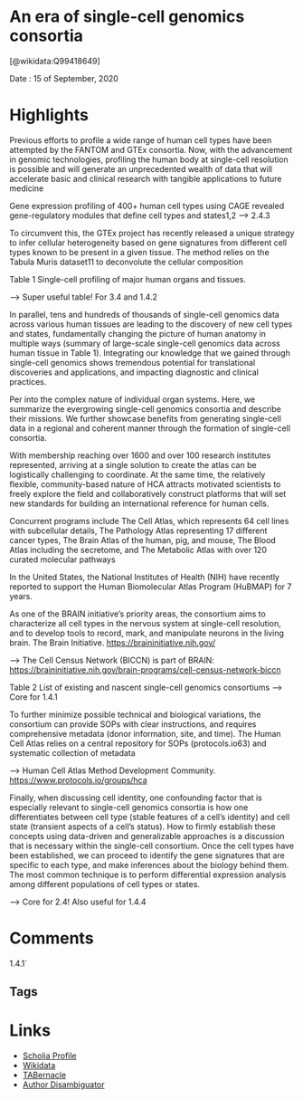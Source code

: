 
An era of single-cell genomics consortia
========================================
  
  [@wikidata:Q99418649]  
  
Date : 15 of September, 2020  

# Highlights

 Previous efforts to profile a wide range of human cell types
have been attempted by the FANTOM and GTEx consortia. Now, with the advancement in genomic technologies,
profiling the human body at single-cell resolution is possible and will generate an unprecedented wealth of data that
will accelerate basic and clinical research with tangible applications to future medicine


 Gene expression profiling of 400+ human cell types using CAGE
revealed gene-regulatory modules that define cell types
and states1,2
--> 2.4.3

 To circumvent this, the GTEx project has recently released a
unique strategy to infer cellular heterogeneity based on
gene signatures from different cell types known to be
present in a given tissue. The method relies on the Tabula
Muris dataset11 to deconvolute the cellular composition

Table 1 Single-cell profiling of major human organs and tissues.

--> Super useful table! For 3.4  and 1.4.2

 In parallel, tens and hundreds of thousands of single-cell
genomics data across various human tissues are leading to
the discovery of new cell types and states, fundamentally
changing the picture of human anatomy in multiple ways
(summary of large-scale single-cell genomics data across
human tissue in Table 1). Integrating our knowledge that
we gained through single-cell genomics shows tremendous
potential for translational discoveries and applications, and
impacting diagnostic and clinical practices.

Per into the complex nature of individual organ systems. Here, we summarize the evergrowing single-cell genomics consortia and describe their missions. We further showcase benefits from generating
single-cell data in a regional and coherent manner through the formation of single-cell consortia.

With membership reaching over 1600 and over 100 research institutes
represented, arriving at a single solution to create the atlas
can be logistically challenging to coordinate. At the same
time, the relatively flexible, community-based nature of
HCA attracts motivated scientists to freely explore the
field and collaboratively construct platforms that will set
new standards for building an international reference for
human cells.

Concurrent programs include The Cell Atlas, which represents 64 cell lines
with subcellular details, The Pathology Atlas representing 17 different
cancer types, The Brain Atlas of the human, pig, and
mouse, The Blood Atlas including the secretome, and The
Metabolic Atlas with over 120 curated molecular pathways

In the United States, the National Institutes of Health
(NIH) have recently reported to support the Human
Biomolecular Atlas Program (HuBMAP) for 7 years.

As one of the BRAIN initiative’s priority areas, the
consortium aims to characterize all cell types in the nervous system at single-cell resolution, and to develop
tools to record, mark, and manipulate neurons in the
living brain. The Brain Initiative. https://braininitiative.nih.gov/

--> The Cell Census Network (BICCN) is part of BRAIN: https://braininitiative.nih.gov/brain-programs/cell-census-network-biccn


Table 2 List of existing and nascent single-cell genomics consortiums
--> Core for 1.4.1

To further minimize possible technical and
biological variations, the consortium can provide SOPs
with clear instructions, and requires comprehensive
metadata (donor information, site, and time). The Human
Cell Atlas relies on a central repository for SOPs (protocols.io63) and systematic collection of metadata

--> Human Cell Atlas Method Development Community. https://www.protocols.io/groups/hca


Finally, when discussing cell
identity, one confounding factor that is especially relevant
to single-cell genomics consortia is how one differentiates
between cell type (stable features of a cell’s identity) and
cell state (transient aspects of a cell’s status). How to
firmly establish these concepts using data-driven and
generalizable approaches is a discussion that is necessary
within the single-cell consortium.
Once the cell types have been established, we can proceed to identify the gene signatures that are specific to
each type, and make inferences about the biology behind
them. The most common technique is to perform differential expression analysis among different populations
of cell types or states.

--> Core for 2.4! Also useful for 1.4.4

# Comments
1.4.1`
## Tags

# Links
  
 * [Scholia Profile](https://scholia.toolforge.org/work/Q99418649)  
 * [Wikidata](https://www.wikidata.org/wiki/Q99418649)  
 * [TABernacle](https://tabernacle.toolforge.org/?#/tab/manual/Q99418649/P921%3BP4510)  
 * [Author Disambiguator](https://author-disambiguator.toolforge.org/work_item_oauth.php?id=Q99418649&batch_id=&match=1&author_list_id=&doit=Get+author+links+for+work)